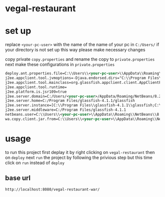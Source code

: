# vegal-restaurant

# set up

replace `<your-pc-user>` with the name of the name of your pc in `C:/Users/`
if your directory is not set up this way please make necessary changes

copy private `copy.properties` and rename the copy to `private.properties` next make
these configurations in `private.properties`

```xml
deploy.ant.properties.file=C:\\Users\\<your-pc-user>\\AppData\\Roaming\\NetBeans\\8.2\\config\\GlassFishEE6\\Properties\\gfv3681196611.properties
j2ee.appclient.tool.jvmoptions=-Djava.endorsed.dirs="C:\\Program Files\\glassfish-4.1.1\\glassfish\\lib\\endorsed";"C:\\Program Files\\glassfish-4.1.1\\glassfish\\modules\\endorsed" -javaagent:"C:\\Program Files\\glassfish-4.1.1\\glassfish\\lib\\gf-client.jar"=mode=acscript,arg=-configxml,arg="C:\\Users\\<your-pc-user>\\AppData\\Roaming\\NetBeans\\8.2\\config\\GF_4.1.1\\domain1\\config\\glassfish-acc.xml",client=jar=
j2ee.appclient.tool.mainclass=org.glassfish.appclient.client.AppClientFacade
j2ee.appclient.tool.runtime=
j2ee.platform.is.jsr109=true
j2ee.server.domain=C:/Users/<your-pc-user>/AppData/Roaming/NetBeans/8.2/config/GF_4.1.1/domain1
j2ee.server.home=C:/Program Files/glassfish-4.1.1/glassfish
j2ee.server.instance=[C:\\Program Files\\glassfish-4.1.1\\glassfish;C:\\Program Files\\glassfish-4.1.1\\glassfish\\domains\\domain1]deployer:gfv3ee6wc:localhost:4848
j2ee.server.middleware=C:/Program Files/glassfish-4.1.1
netbeans.user=C:\\Users\\<your-pc-user>\\AppData\\Roaming\\NetBeans\\8.2
wa.copy.client.jar.from=C:\\Users\\<your-pc-user>\\AppData\\Roaming\\NetBeans\\8.2\\config\\GF_4.1.1\\domain1\\generated\\xml
```

# usage

to run this project first deplay it by right clicking on `vegal-restaurant` then on `deploy`
next `run` the project by following the privious step but this time click on `run` instead of
`deploy`

## base url

`http://localhost:8080/vegal-restaurant-war/`